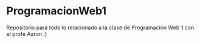 # ProgramacionWeb1
Repositorio para todo lo relacionado a la clase de Programación Web 1 con el profe Aaron :)
